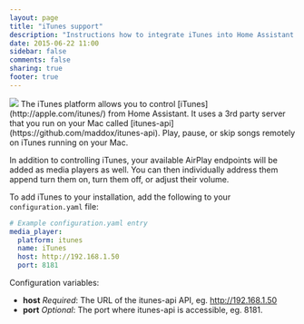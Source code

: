 ```yaml
---
layout: page
title: "iTunes support"
description: "Instructions how to integrate iTunes into Home Assistant."
date: 2015-06-22 11:00
sidebar: false
comments: false
sharing: true
footer: true
---
```


<img src='/images/supported_brands/itunes.png' class='brand pull-right' />
The iTunes platform allows you to control [iTunes](http://apple.com/itunes/) from Home Assistant. It uses a 3rd party server that you run on your Mac called [itunes-api](https://github.com/maddox/itunes-api). Play, pause, or skip songs remotely on iTunes running on your Mac.

In addition to controlling iTunes, your available AirPlay endpoints will be added as media players as well. You can then individually address them append turn them on, turn them off, or adjust their volume.

To add iTunes to your installation, add the following to your `configuration.yaml` file:

```yaml
# Example configuration.yaml entry
media_player:
  platform: itunes
  name: iTunes
  host: http://192.168.1.50
  port: 8181
```

Configuration variables:

- **host** *Required*: The URL of the itunes-api API, eg. http://192.168.1.50
- **port** *Optional*: The port where itunes-api is accessible, eg. 8181.
